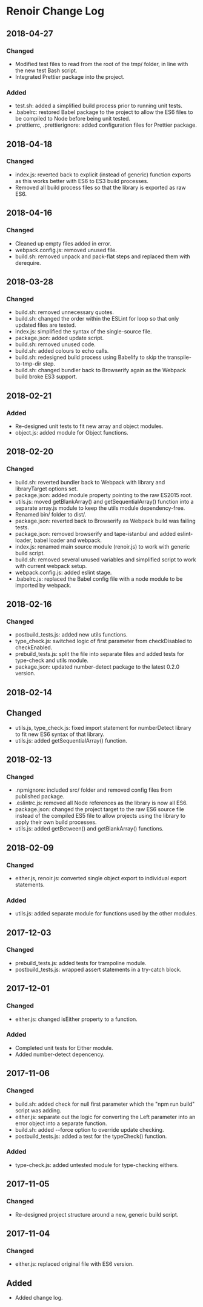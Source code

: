 <!-- @format -->

# Renoir Change Log

## 2018-04-27

### Changed

*   Modified test files to read from the root of the tmp/ folder, in line with the new test Bash script.
*   Integrated Prettier package into the project.

### Added

*   test.sh: added a simplified build process prior to running unit tests.
*   .babelrc: restored Babel package to the project to allow the ES6 files to be compiled to Node before being unit tested.
*   .prettierrc, .prettierignore: added configuration files for Prettier package.

## 2018-04-18

### Changed

*   index.js: reverted back to explicit (instead of generic) function exports as this works better with ES6 to ES3 build processes.
*   Removed all build process files so that the library is exported as raw ES6.

## 2018-04-16

### Changed

*   Cleaned up empty files added in error.
*   webpack.config.js: removed unused file.
*   build.sh: removed unpack and pack-flat steps and replaced them with derequire.

## 2018-03-28

### Changed

*   build.sh: removed unnecessary quotes.
*   build.sh: changed the order within the ESLint for loop so that only updated files are tested.
*   index.js: simplified the syntax of the single-source file.
*   package.json: added update script.
*   build.sh: removed unused code.
*   build.sh: added colours to echo calls.
*   build.sh: redesigned build process using Babelify to skip the transpile-to-tmp-dir step.
*   build.sh: changed bundler back to Browserify again as the Webpack build broke ES3 support.

## 2018-02-21

### Added

*   Re-designed unit tests to fit new array and object modules.
*   object.js: added module for Object functions.

## 2018-02-20

### Changed

*   build.sh: reverted bundler back to Webpack with library and libraryTarget options set.
*   package.json: added module property pointing to the raw ES2015 root.
*   utils.js: moved getBlankArray() and getSequentialArray() function into a separate array.js module to keep the utils module dependency-free.
*   Renamed bin/ folder to dist/.
*   package.json: reverted back to Browserify as Webpack build was failing tests.
*   package.json: removed browserify and tape-istanbul and added eslint-loader, babel loader and webpack.
*   index.js: renamed main source module (renoir.js) to work with generic build script.
*   build.sh: removed several unused variables and simplified script to work with current webpack setup.
*   webpack.config.js: added eslint stage.
*   .babelrc.js: replaced the Babel config file with a node module to be imported by webpack.

## 2018-02-16

### Changed

*   postbuild_tests.js: added new utils functions.
*   type_check.js: switched logic of first parameter from checkDisabled to checkEnabled.
*   prebuild_tests.js: split the file into separate files and added tests for type-check and utils module.
*   package.json: updated number-detect package to the latest 0.2.0 version.

## 2018-02-14

## Changed

*   utils.js, type_check.js: fixed import statement for numberDetect library to fit new ES6 syntax of that library.
*   utils.js: added getSequentialArray() function.

## 2018-02-13

### Changed

*   .npmignore: included src/ folder and removed config files from published package.
*   .eslintrc.js: removed all Node references as the library is now all ES6.
*   package.json: changed the project target to the raw ES6 source file instead of the compiled ES5 file to allow projects using the library to apply their own build processes.
*   utils.js: added getBetween() and getBlankArray() functions.

## 2018-02-09

### Changed

*   either.js, renoir.js: converted single object export to individual export statements.

### Added

*   utils.js: added separate module for functions used by the other modules.

## 2017-12-03

### Changed

*   prebuild_tests.js: added tests for trampoline module.
*   postbuild_tests.js: wrapped assert statements in a try-catch block.

## 2017-12-01

### Changed

*   either.js: changed isEither property to a function.

### Added

*   Completed unit tests for Either module.
*   Added number-detect depencency.

## 2017-11-06

### Changed

*   build.sh: added check for null first parameter which the "npm run build" script was adding.
*   either.js: separate out the logic for converting the Left parameter into an error object into a separate function.
*   build.sh: added --force option to override update checking.
*   postbuild_tests.js: added a test for the typeCheck() function.

### Added

*   type-check.js: added untested module for type-checking eithers.

## 2017-11-05

### Changed

*   Re-designed project structure around a new, generic build script.

## 2017-11-04

### Changed

*   either.js: replaced original file with ES6 version.

## Added

*   Added change log.
